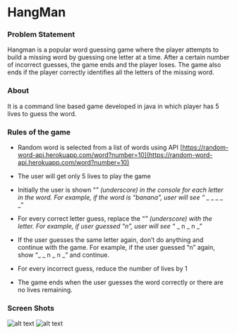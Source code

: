 # HangMan
### Problem Statement
Hangman is a popular word guessing game where the player attempts to build a missing word by guessing one letter at a time. After a certain number of incorrect guesses, the game ends and the player loses. The game also ends if the player correctly identifies all the letters of the missing word.
### About
It is a command line based game developed in java in which player has 5 lives to guess the word.
### Rules of the game

-   Random word is selected from a list of words using API [https://random-word-api.herokuapp.com/word?number=10](https://random-word-api.herokuapp.com/word?number=10)
    
-   The user will get only 5 lives to play the game
    
-   Initially the user is shown “_” (underscore) in the console for each letter in the word. For example, if the word is “banana”, user will see “_ _ _ _ _ _”
    
-   For every correct letter guess, replace the “_” (underscore) with the letter. For example, if user guessed “n”, user will see “_ _ n _ n _”
    
-   If the user guesses the same letter again, don’t do anything and continue with the game. For example, if the user guessed “n” again, show “_ _ n _ n _” and continue.
    
-   For every incorrect guess, reduce the number of lives by 1
    
-   The game ends when the user guesses the word correctly or there are no lives remaining.
### Screen Shots
![alt text](https://github.com/[username]/[reponame]/blob/main/image1.jpg?raw=true)
![alt text](https://github.com/[username]/[reponame]/blob/main/image2.jpg?raw=true)

